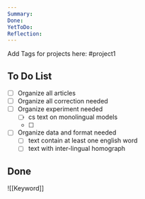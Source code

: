 ```yaml
---
Summary: 
Done: 
YetToDo: 
Reflection:
---
```

Add Tags for projects here: 
#project1

## To Do List
- [ ] Organize all articles
- [ ] Organize all correction needed
- [ ] Organize experiment needed
	- [ ] cs text on monolingual models
	- [ ] 
- [ ] Organize data and format needed
	- [ ] text contain at least one english word
	- [ ] text with inter-lingual homograph
## Done 
![[Keyword]]

